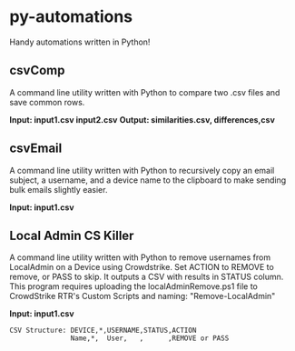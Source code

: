 # py-automations
Handy automations written in Python!

## csvComp
A command line utility written with Python to compare two .csv files and save common rows.

**Input: input1.csv input2.csv**
**Output: similarities.csv, differences,csv**

## csvEmail
A command line utility written with Python to recursively copy an email subject, a username, and a device name to the clipboard to make sending bulk emails slightly easier.

**Input: input1.csv**

## Local Admin CS Killer
A command line utility written with Python to remove usernames from LocalAdmin on a Device using Crowdstrike. Set ACTION to REMOVE to remove, or PASS to skip. It outputs a CSV with results in STATUS column. This program requires uploading the localAdminRemove.ps1 file to CrowdStrike RTR's Custom Scripts and naming: "Remove-LocalAdmin"

**Input: input1.csv**
```
CSV Structure: DEVICE,*,USERNAME,STATUS,ACTION
               Name,*,  User,   ,      ,REMOVE or PASS
```
